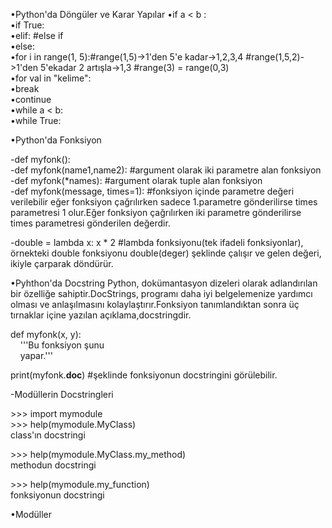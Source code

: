 •Python'da Döngüler ve Karar Yapılar
•if a < b : <br>
•if True:<br>
•elif:  #else if<br>
•else:  <br>
•for i in range(1, 5):#range(1,5)->1'den 5'e kadar->1,2,3,4 #range(1,5,2)->1'den 5'ekadar 2 artışla->1,3 #range(3) = range(0,3)<br>
•for val in "kelime":    
•break<br>
•continue<br>
•while a < b: <br>
•while True: <br>
 
•Python'da Fonksiyon<br>

-def myfonk():<br>
-def myfonk(name1,name2): #argument olarak iki parametre alan fonksiyon<br>
-def myfonk(*names): #argument olarak tuple alan fonksiyon<br>
-def myfonk(message, times=1): #fonksiyon içinde parametre değeri verilebilir eğer fonksiyon çağrılırken sadece 1.parametre gönderilirse times parametresi 1 olur.Eğer fonksiyon çağrılırken iki parametre gönderilirse times parametresi gönderilen değerdir.

-double = lambda x: x * 2 #lambda fonksiyonu(tek ifadeli fonksiyonlar),<br>
örnekteki double fonksiyonu double(deger) şeklinde çalışır ve gelen değeri, ikiyle çarparak döndürür.<br>

•Pyhthon'da Docstring
Python, dokümantasyon dizeleri olarak adlandırılan bir özelliğe sahiptir.DocStrings, programı daha iyi belgelemenize yardımcı olması ve anlaşılmasını kolaylaştırır.Fonksiyon tanımlandıktan sonra üç tırnaklar içine yazılan açıklama,docstringdir. <br>

def myfonk(x, y):<br>
&nbsp;&nbsp;&nbsp;&nbsp;'''Bu fonksiyon şunu<br>
&nbsp;&nbsp;&nbsp;&nbsp;yapar.''' 
    
print(myfonk.<label>__doc__</label>) #şeklinde fonksiyonun docstringini görülebilir.    

-Modüllerin Docstringleri

<label>>>> import mymodule<br>
<label>>>> help(mymodule.MyClass)<br>
class'ın docstringi<br>

<label>>>> help(mymodule.MyClass.my_method)<br>
methodun docstringi<br>

<label>>>> help(mymodule.my_function)<br>
fonksiyonun docstringi<br>

•Modüller




    






